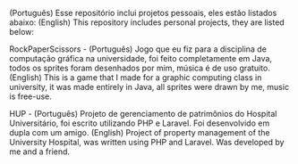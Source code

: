 (Português) Esse repositório inclui projetos pessoais, eles estão listados abaixo:
(English) This repository includes personal projects, they are listed below:

RockPaperScissors -
  (Português) Jogo que eu fiz para a disciplina de computação gráfica na universidade, foi feito completamente em Java, todos os sprites foram desenhados por mim, música é de uso gratuito.
  (English) This is a game that I made for a graphic computing class in university, it was made entirely in Java, all sprites were drawn by me, music is free-use.

HUP -
  (Português) Projeto de gerenciamento de patrimônios do Hospital Universitário, foi escrito utilizando PHP e Laravel. Foi desenvolvido em dupla com um amigo.
  (English) Project of property management of the University Hospital, was written using PHP and Laravel. Was developed by me and a friend.


